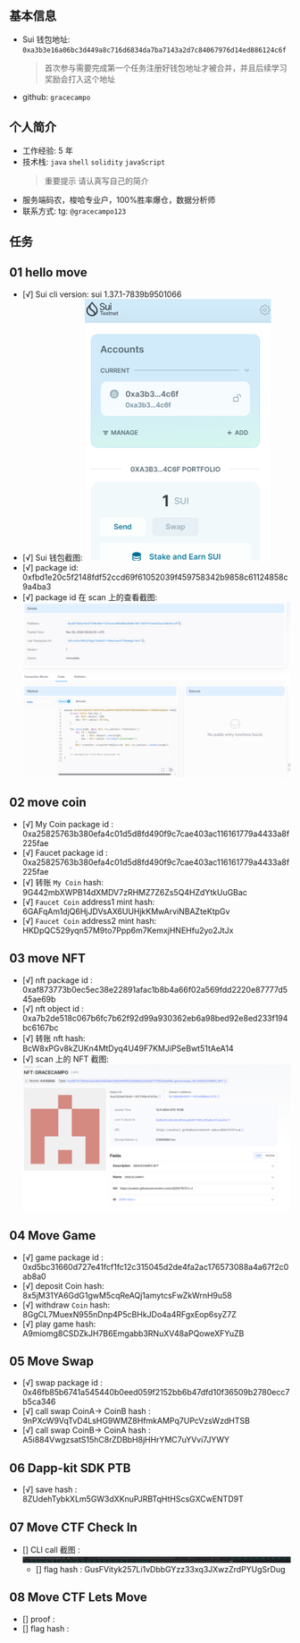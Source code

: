 ## 基本信息

- Sui 钱包地址: `0xa3b3e16a06bc3d449a8c716d6834da7ba7143a2d7c84067976d14ed886124c6f`
  > 首次参与需要完成第一个任务注册好钱包地址才被合并，并且后续学习奖励会打入这个地址
- github: `gracecampo`

## 个人简介

- 工作经验: 5 年
- 技术栈: `java` `shell` `solidity` `javaScript`
  > 重要提示 请认真写自己的简介
- 服务端码农，梭哈专业户，100%胜率爆仓，数据分析师
- 联系方式: tg: `@gracecampo123`

## 任务

## 01 hello move

- [√] Sui cli version: sui 1.37.1-7839b9501066
- [√] Sui 钱包截图: ![Sui钱包截图](./scan/1730803980783.jpg)
- [√] package id: 0xfbd1e20c5f2148fdf52ccd69f61052039f459758342b9858c61124858c9a4ba3
- [√] package id 在 scan 上的查看截图:![Scan截图](./scan/1730886048981.jpg)

## 02 move coin

- [√] My Coin package id : 0xa25825763b380efa4c01d5d8fd490f9c7cae403ac116161779a4433a8f225fae
- [√] Faucet package id : 0xa25825763b380efa4c01d5d8fd490f9c7cae403ac116161779a4433a8f225fae
- [√] 转账 `My Coin` hash: 9G442mbXWPB14dXMDV7zRHMZ7Z6Zs5Q4HZdYtkUuGBac
- [√] `Faucet Coin` address1 mint hash: 6GAFqAm1djQ6HjJDVsAX6UUHjkKMwArviNBAZteKtpGv
- [√] `Faucet Coin` address2 mint hash: HKDpQC529yqn57M9to7Ppp6m7KemxjHNEHfu2yo2JtJx

## 03 move NFT

- [√] nft package id : 0xaf873773b0ec5ec38e22891afac1b8b4a66f02a569fdd2220e87777d545ae69b
- [√] nft object id : 0xa7b2de518c067b6fc7b62f92d99a930362eb6a98bed92e8ed233f194bc6167bc
- [√] 转账 nft hash: BcW8xPGv8kZUKn4MtDyq4U49F7KMJiPSeBwt51tAeA14
- [√] scan 上的 NFT 截图:![Scan截图](./scan/moveNFT.png)

## 04 Move Game

- [√] game package id : 0xd5bc31660d727e41fcf1fc12c315045d2de4fa2ac176573088a4a67f2c0ab8a0
- [√] deposit Coin hash: 8x5jM31YA6GdG1gwM5cqReAQj1amytcsFwZkWrnH9u58
- [√] withdraw `Coin` hash: 8GgCL7MuexN955nDnp4P5cBHkJDo4a4RFgxEop6syZ7Z
- [√] play game hash: A9miomg8CSDZkJH7B6Emgabb3RNuXV48aPQoweXFYuZB

## 05 Move Swap

- [√] swap package id :  0x46fb85b6741a545440b0eed059f2152bb6b47dfd10f36509b2780ecc7b5ca346
- [√] call swap CoinA-> CoinB hash :  9nPXcW9VqTvD4LsHG9WMZ8HfmkAMPq7UPcVzsWzdHTSB
- [√] call swap CoinB-> CoinA hash :  A5i884VwgzsatS15hC8rZDBbH8jHHrYMC7uYVvi7JYWY

## 06 Dapp-kit SDK PTB

- [√] save hash : 8ZUdehTybkXLm5GW3dXKnuPJRBTqHtHScsGXCwENTD9T

## 07 Move CTF Check In

- [] CLI call 截图 : ![截图](scan/CLI-call.png)
  - [] flag hash :  GusFVityk257Li1vDbbGYzz33xq3JXwzZrdPYUgSrDug

## 08 Move CTF Lets Move

- [] proof :
- [] flag hash :
